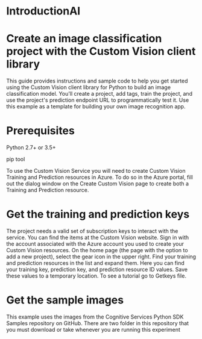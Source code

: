 # IntroductionAI

# Create an image classification project with the Custom Vision client library

This guide provides instructions and sample code to help you get started using the Custom Vision client library for Python to build an image classification model. You'll create a project, add tags, train the project, and use the project's prediction endpoint URL to programmatically test it. Use this example as a template for building your own image recognition app.

# Prerequisites
Python 2.7+ or 3.5+

pip tool

To use the Custom Vision Service you will need to create Custom Vision Training and Prediction resources in Azure. To do so in the Azure portal, fill out the dialog window on the Create Custom Vision page to create both a Training and Prediction resource.

# Get the training and prediction keys

The project needs a valid set of subscription keys to interact with the service. You can find the items at the Custom Vision website. Sign in with the account associated with the Azure account you used to create your Custom Vision resources. On the home page (the page with the option to add a new project), select the gear icon in the upper right. Find your training and prediction resources in the list and expand them. Here you can find your training key, prediction key, and prediction resource ID values. Save these values to a temporary location. To see a tutorial go to Getkeys file.


# Get the sample images
This example uses the images from the Cognitive Services Python SDK Samples repository on GitHub. There are two folder in this repository that you must download or take whenever you are running this experiment


